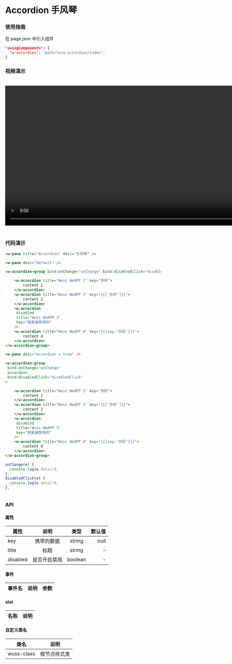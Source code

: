 # Accordion 手风琴

### 使用指南

在 page.json 中引入组件

```json
"usingComponents": {
  "w-accordion": "path/to/w-accordion/index",
}
```

### 视频演示

<video style="margin: 20px 0;" height="450px" autoplay="true" loop="true" controls x5-playsinline="true" playsinline="true" webkit-playsinline="true" src="../../resource/accordion.mp4"
/>

### 代码演示

```html
<w-pane title="Accordion" desc="手风琴" />

<w-pane desc="Default" />

<w-accordion-group bind:onChange="onChange" bind:disabledClick="disabledClick">

	<w-accordion title="Wuss WeAPP 1" key="你好">
		content 1
	</w-accordion>
	<w-accordion title="Wuss WeAPP 2" key="{{['你好']}}">
		content 2
	</w-accordion>
	<w-accordion
	 disabled
	 title="Wuss WeAPP 3"
	 key="我是被禁用的"
	/>
	<w-accordion title="Wuss WeAPP 4" key="{{{say:'你好'}}}">
		content 4
	</w-accordion>
</w-accordion-group>

<w-pane desc="Accordion = true" />

<w-accordion-group
 bind:onChange="onChange"
 accordion
 bind:disabledClick="disabledClick"
>

	<w-accordion title="Wuss WeAPP 1" key="你好">
		content 1
	</w-accordion>
	<w-accordion title="Wuss WeAPP 2" key="{{['你好']}}">
		content 2
	</w-accordion>
	<w-accordion
	 disabled
	 title="Wuss WeAPP 3"
	 key="我是被禁用的"
	/>
	<w-accordion title="Wuss WeAPP 4" key="{{{say:'你好'}}}">
		content 4
	</w-accordion>
</w-accordion-group>
```

```javascript
onChange(e) {
  console.log(e.detail);
},
disabledClick(e) {
  console.log(e.detail);
},
```

```css
```

### API

#### 属性

| 属性     |     说明     |  类型   | 默认值 |
| -------- | :----------: | :-----: | -----: |
| key      |  携带的数据  | string  |   null |
| title    |     标题     | string  |      - |
| disabled | 是否开启禁用 | boolean |      - |

#### 事件

| 事件名 | 说明 | 参数 |
| ------ | ---- | ---- |


#### slot

| 名称 | 说明 |
| ---- | ---- |


#### 自定义类名

| 类名       | 说明         |
| ---------- | ------------ |
| wuss-class | 根节点样式类 |
